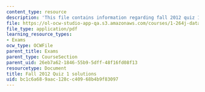 ```yaml
---
content_type: resource
description: 'This file contains information regarding fall 2012 quiz 1 solutions. '
file: https://ol-ocw-studio-app-qa.s3.amazonaws.com/courses/1-264j-database-internet-and-systems-integration-technologies-fall-2013/bc1c6a689aac128cc40968b4b9f83097_MIT1_264JF13_F12_Q1_sol.pdf
file_type: application/pdf
learning_resource_types:
- Exams
ocw_type: OCWFile
parent_title: Exams
parent_type: CourseSection
parent_uid: 26eb7a62-1846-55b9-5dff-48f16fd08f13
resourcetype: Document
title: Fall 2012 Quiz 1 solutions
uid: bc1c6a68-9aac-128c-c409-68b4b9f83097
---
```

